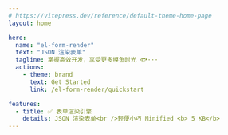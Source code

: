 ```yaml
---
# https://vitepress.dev/reference/default-theme-home-page
layout: home

hero:
  name: "el-form-render"
  text: "JSON 渲染表单"
  tagline: 掌握高效开发，享受更多摸鱼时光 🐟···
  actions:
    - theme: brand
      text: Get Started
      link: /el-form-render/quickstart

features:
  - title: ✅ 表单渲染引擎
    details: JSON 渲染表单<br />轻便小巧 Minified <b> 5 KB</b>
---
```

